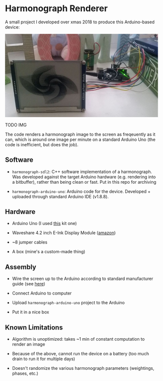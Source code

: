 # Harmonograph Renderer

A small project I developed over xmas 2018 to produce this
Arduino-based device:

![device image](images/device-picture.jpeg)

TODO IMG

The code renders a harmonograph image to the screen as freqeuently as
it can, which is around one image per minute on a standard Arduino Uno
(the code is inefficient, but does the job). 


## Software

- `harmonograph-sdl2`: C++ software implementation of a harmonograph. Was
  developed against the target Arduino hardware (e.g. rendering into a
  bitbuffer), rather than being clean or fast. Put in this repo for archiving
  
- `harmonograph-arduino-uno`: Arduino code for the device. Developed +
  uploaded through standard Arduino IDE (v1.8.8).


## Hardware

- Arduino Uno (I used
  [this](https://www.amazon.co.uk/Project-Complete-Ultimate-TUTORIAL-controller/dp/B01IUY62RM/ref=sr_1_5?s=computers&ie=UTF8&qid=1546344449&sr=1-5&keywords=elegoo+starter+kit)
  kit one)

- Waveshare 4.2 inch E-Ink Display Module ([amazon](https://www.amazon.co.uk/Waveshare-Resolution-Electronic-Interface-Raspberry/dp/B0751J99PS/ref=sr_1_7?s=computers&ie=UTF8&qid=1546344642&sr=1-7&keywords=waveshare+4.2))

- ~8 jumper cables

- A box (mine's a custom-made thing)


## Assembly

- Wire the screen up to the Arduino according to standard manufacturer
  guide (see
  [here](https://www.waveshare.com/wiki/4.2inch_e-Paper_Module))
  
- Connect Arduino to computer

- Upload `harmonograph-arduino-uno` project to the Arduino

- Put it in a nice box


## Known Limitations

- Algorithm is unoptimized: takes ~1 min of constant computation to
  render an image
  
- Because of the above, cannot run the device on a battery (too much
  drain to run it for multiple days)
  
- Doesn't randomize the various harmonograph parameters (weightings,
  phases, etc.)
